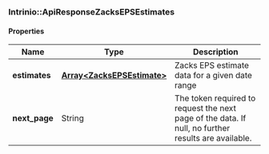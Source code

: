 

[//]: # (CLASS:Intrinio::ApiResponseZacksEPSEstimates)

[//]: # (KIND:object)

### Intrinio::ApiResponseZacksEPSEstimates

#### Properties

[//]: # (START_DEFINITION)

Name | Type | Description
------------ | ------------- | -------------
**estimates** | [**Array&lt;ZacksEPSEstimate&gt;**](ZacksEPSEstimate.md) | Zacks EPS estimate data for a given date range &nbsp;
**next_page** | String | The token required to request the next page of the data. If null, no further results are available. &nbsp;

[//]: # (END_DEFINITION)


[//]: # (CONTAINED_CLASS:Intrinio::ZacksEPSEstimate)




